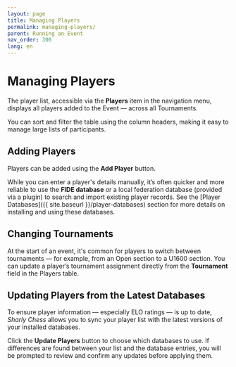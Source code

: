 ```yaml
---
layout: page
title: Managing Players
permalink: managing-players/
parent: Running an Event
nav_order: 300
lang: en
---
```


# Managing Players

The player list, accessible via the **Players** item in the navigation menu, displays all players added to the Event — across all Tournaments.

You can sort and filter the table using the column headers, making it easy to manage large lists of participants.

## Adding Players

Players can be added using the **Add Player** button.

While you can enter a player's details manually, it’s often quicker and more reliable to use the **FIDE database** or a local federation database (provided via a plugin) to search and import existing player records. See the [Player Databases]({{ site.baseurl }}/player-databases) section for more details on installing and using these databases.

## Changing Tournaments

At the start of an event, it's common for players to switch between tournaments — for example, from an Open section to a U1600 section. You can update a player’s tournament assignment directly from the **Tournament** field in the Players table.

## Updating Players from the Latest Databases

To ensure player information — especially ELO ratings — is up to date, _Sharly Chess_ allows you to sync your player list with the latest versions of your installed databases.

Click the **Update Players** button to choose which databases to use. If differences are found between your list and the database entries, you will be prompted to review and confirm any updates before applying them.
